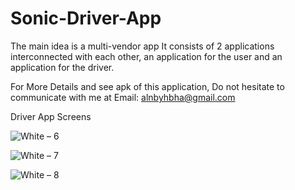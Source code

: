 # Sonic-Driver-App
The main idea is a multi-vendor app It consists of 2 applications interconnected with each other, an application for the user and an application for the driver. 

For More Details and see apk of this application, Do not hesitate to communicate with me at Email: alnbyhbha@gmail.com

Driver App Screens

![White – 6](https://user-images.githubusercontent.com/42490211/236887273-7c70a241-c191-46be-a42b-7e81a8291232.jpg)

![White – 7](https://user-images.githubusercontent.com/42490211/236893880-731dfb20-cbc2-4026-aff8-9b4ac6a6d85a.jpg)

![White – 8](https://user-images.githubusercontent.com/42490211/236894413-a3e62765-b9df-44db-aed3-1ce8b34bd954.jpg)
